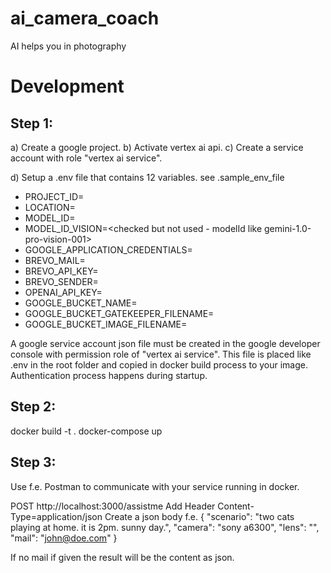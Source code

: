 # ai_camera_coach
AI helps you in photography

# Development

## Step 1:
a) Create a google project.
b) Activate vertex ai api.
c) Create a service account with role "vertex ai service".

d) Setup a .env file that contains 12 variables. see .sample_env_file
- PROJECT_ID=<your google project id>
- LOCATION=<model location like europe-west3>
- MODEL_ID=<modelId like gemini-1.0-pro-vision-001>
- MODEL_ID_VISION=<checked but not used - modelId like gemini-1.0-pro-vision-001>
- GOOGLE_APPLICATION_CREDENTIALS=<name of your service account file for local development>
- BREVO_MAIL=<brevo user login>
- BREVO_API_KEY=<brevo api key>
- BREVO_SENDER=<mail adress as sender>
- OPENAI_API_KEY=<checked but not used openai api key>
- GOOGLE_BUCKET_NAME=<name of your google bucket for gatekeeper functionality>
- GOOGLE_BUCKET_GATEKEEPER_FILENAME=<name of your gatekeeper json file for storing credits>
- GOOGLE_BUCKET_IMAGE_FILENAME=<name of your gatekeeper image file for website usage>

A google service account json file must be created in the google developer console with permission role of "vertex ai service".
This file is placed like .env in the root folder and copied in docker build process to your image.
Authentication process happens during startup.

## Step 2:
docker build -t <your image name> .
docker-compose up

## Step 3:
Use f.e. Postman to communicate with your service running in docker.

POST http://localhost:3000/assistme
Add Header Content-Type=application/json
Create a json body f.e.
{
  "scenario": "two cats playing at home. it is 2pm. sunny day.",
  "camera": "sony a6300",
  "lens": "",
  "mail": "john@doe.com"
}

If no mail if given the result will be the content as json.